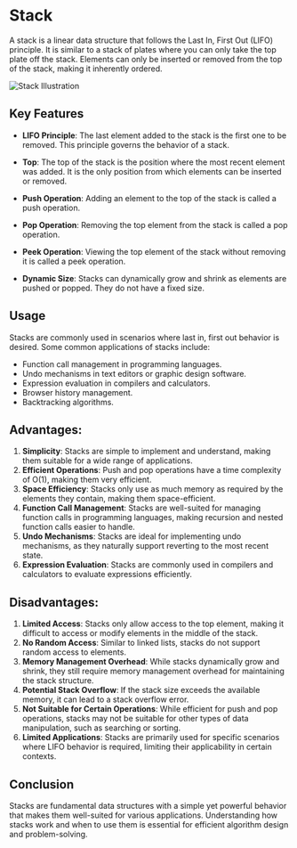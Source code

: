 # Stack

A stack is a linear data structure that follows the Last In, First Out (LIFO) principle. It is similar to a stack of plates where you can only take the top plate off the stack. Elements can only be inserted or removed from the top of the stack, making it inherently ordered. 

![Stack Illustration](https://upload.wikimedia.org/wikipedia/commons/b/b4/Lifo_stack.png)

## Key Features

- **LIFO Principle**: The last element added to the stack is the first one to be removed. This principle governs the behavior of a stack.

- **Top**: The top of the stack is the position where the most recent element was added. It is the only position from which elements can be inserted or removed.

- **Push Operation**: Adding an element to the top of the stack is called a push operation.

- **Pop Operation**: Removing the top element from the stack is called a pop operation.

- **Peek Operation**: Viewing the top element of the stack without removing it is called a peek operation.

- **Dynamic Size**: Stacks can dynamically grow and shrink as elements are pushed or popped. They do not have a fixed size.

## Usage

Stacks are commonly used in scenarios where last in, first out behavior is desired. Some common applications of stacks include:

- Function call management in programming languages.
- Undo mechanisms in text editors or graphic design software.
- Expression evaluation in compilers and calculators.
- Browser history management.
- Backtracking algorithms.

## Advantages:

1. **Simplicity**: Stacks are simple to implement and understand, making them suitable for a wide range of applications.
2. **Efficient Operations**: Push and pop operations have a time complexity of O(1), making them very efficient.
3. **Space Efficiency**: Stacks only use as much memory as required by the elements they contain, making them space-efficient.
4. **Function Call Management**: Stacks are well-suited for managing function calls in programming languages, making recursion and nested function calls easier to handle.
5. **Undo Mechanisms**: Stacks are ideal for implementing undo mechanisms, as they naturally support reverting to the most recent state.
6. **Expression Evaluation**: Stacks are commonly used in compilers and calculators to evaluate expressions efficiently.

## Disadvantages:

1. **Limited Access**: Stacks only allow access to the top element, making it difficult to access or modify elements in the middle of the stack.
2. **No Random Access**: Similar to linked lists, stacks do not support random access to elements.
3. **Memory Management Overhead**: While stacks dynamically grow and shrink, they still require memory management overhead for maintaining the stack structure.
4. **Potential Stack Overflow**: If the stack size exceeds the available memory, it can lead to a stack overflow error.
5. **Not Suitable for Certain Operations**: While efficient for push and pop operations, stacks may not be suitable for other types of data manipulation, such as searching or sorting.
6. **Limited Applications**: Stacks are primarily used for specific scenarios where LIFO behavior is required, limiting their applicability in certain contexts.

## Conclusion

Stacks are fundamental data structures with a simple yet powerful behavior that makes them well-suited for various applications. Understanding how stacks work and when to use them is essential for efficient algorithm design and problem-solving.
